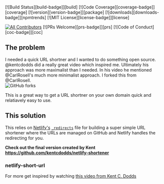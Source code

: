 [![Build Status][build-badge]][build]
[![Code Coverage][coverage-badge]][coverage]
[![version][version-badge]][package] [![downloads][downloads-badge]][npmtrends]
[![MIT License][license-badge]][license]

[![All Contributors](https://img.shields.io/badge/all_contributors-9-orange.svg?style=flat-square)](#contributors)
[![PRs Welcome][prs-badge]][prs] [![Code of Conduct][coc-badge]][coc]

## The problem
I needed a quick URL shortner and I wanted to do something open source. @kentcdodds did a really great video which inspired me. Ultimately his approach was more maximalist than I needed.
In his video he mentioned @CarlRosell's much more minimalist approach.
I forked this from @CarlRosell.  
![GitHub forks](https://img.shields.io/github/forks/CarlRosell/netlify-short-url?label=Fork&style=social)

This is a great way to get a URL shortner on your own domain quick and relatiavely easy to use.

## This solution

This relies on [Netlify's](https://www.netlify.com)
[`_redirects`](https://www.netlify.com/docs/redirects/) file for building a
super simple URL shortener where the URLs are managed on GitHub and Netlify
handles the redirecting for you.

**Check out the final version created by Kent https://github.com/kentcdodds/netlify-shortener**

### netlify-short-url

For more get inspired by watching [this video from Kent C. Dodds](https://rosell.io/kcd-video)
